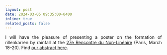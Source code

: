 ```yaml
---
layout: post
date: 2024-03-05 09:35:00-0400
inline: true
related_posts: false
---
```


<div style="text-align: justify">I will have the pleasure of presenting a poster on the formation of rillenkarren by rainfall at the <a href='http://nonlineaire.univ-lille1.fr/SNL/'>27e Rencontre du Non-Linéaire</a> (Paris, March 18–20). Find <a href='http://nonlineaire.univ-lille1.fr/SNL/media/2024/resumes/djmbv/djambov_simeon.pdf'>our abstract here</a>.</div>
